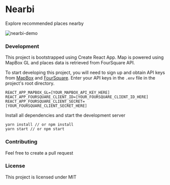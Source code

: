 # Nearbi

Explore recommended places nearby

![nearbi-demo](https://user-images.githubusercontent.com/19676143/47187606-b626a900-d2e9-11e8-9ba9-7bd88be71deb.gif)

### Development

This project is bootstrapped using Create React App. Map is powered using MapBox GL and places data is retrieved from FourSquare API.

To start developing this project, you will need to sign up and obtain API keys from [MapBox](https://www.mapbox.com) and [FourSquare](https://www.foursquare.com). Enter your API keys in the `.env` file in the project's root directory.

```
REACT_APP_MAPBOX_GL=[YOUR_MAPBOX_API_KEY_HERE]
REACT_APP_FOURSQUARE_CLIENT_ID=[YOUR_FOURSQUARE_CLIENT_ID_HERE]
REACT_APP_FOURSQUARE_CLIENT_SECRET=[YOUR_FOURSQUARE_CLIENT_SECRET_HERE]
```

Install all dependencies and start the development server

```
yarn install // or npm install
yarn start // or npm start
```

### Contributing

Feel free to create a pull request

### License

This project is licensed under MIT
